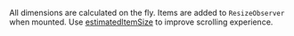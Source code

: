 All dimensions are calculated on the fly. Items are added to `ResizeObserver` when mounted.
Use [estimatedItemSize](https://af-utils.com/virtual/reference/virtual-core.virtualscrollerruntimeparams.estimateditemsize.md) to improve scrolling experience.
